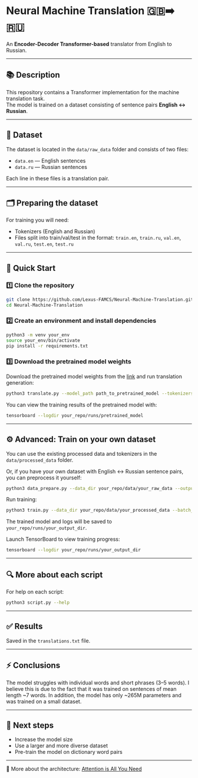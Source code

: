 # Neural Machine Translation 🇬🇧➡️🇷🇺

An **Encoder-Decoder Transformer-based** translator from English to Russian.

---

## 📚 Description

This repository contains a Transformer implementation for the machine translation task.  
The model is trained on a dataset consisting of sentence pairs **English ↔ Russian**.

---

## 📂 Dataset

The dataset is located in the `data/raw_data` folder and consists of two files:  
- `data.en` — English sentences
- `data.ru` — Russian sentences

Each line in these files is a translation pair.

---

## 🗂️ Preparing the dataset

For training you will need:
- Tokenizers (English and Russian)
- Files split into train/val/test in the format:
  `train.en`, `train.ru`, `val.en`, `val.ru`, `test.en`, `test.ru`

---

## 🚀 Quick Start

### 1️⃣ Clone the repository

```bash
git clone https://github.com/Lexus-FAMCS/Neural-Machine-Translation.git
cd Neural-Machine-Translation
```

### 2️⃣ Create an environment and install dependencies

```bash
python3 -m venv your_env
source your_env/bin/activate
pip install -r requirements.txt
```

### 3️⃣ Download the pretrained model weights

Download the pretrained model weights from the [link](https://drive.google.com/file/d/1avuO6Tz3G4Xy-8PfA0-ltIoF2A9UfYM4/view?usp=drive_link) and run translation generation:

```bash
python3 translate.py --model_path path_to_pretrained_model --tokenizers_path your_repo/data/processed_data --model_max_len 64 --device your_device --num_layers 8 --d_model 1024 --num_heads 8 --d_hid 4096 --temperature 0.5
```

You can view the training results of the pretrained model with:
```bash
tensorboard --logdir your_repo/runs/pretrained_model
```

---

## ⚙️ Advanced: Train on your own dataset

You can use the existing processed data and tokenizers in the `data/processed_data` folder.

Or, if you have your own dataset with English ↔ Russian sentence pairs, you can preprocess it yourself:

```bash
python3 data_prepare.py --data_dir your_repo/data/your_raw_data --output_dir your_repo/data/your_processed_data
```

Run training:
```bash
python3 train.py --data_dir your_repo/data/your_processed_data --batch_size 64 --epochs 10 --learning_rate 1e-4 --device your_device --num_layers 6 --d_model 512 --num_heads 8 --d_hid 2048 --dropout 0.1 --train_log_interval 150 --val_log_interval 500 --output_dir your_output_dir
```

The trained model and logs will be saved to `your_repo/runs/your_output_dir`.

Launch TensorBoard to view training progress: 
```bash
tensorboard --logdir your_repo/runs/your_output_dir
```

---

## 🔍 More about each script

For help on each script:
```bash
python3 script.py --help
```

---

## ✅ Results

Saved in the `translations.txt` file.

---

## ⚡ Conclusions

The model struggles with individual words and short phrases (3–5 words).
I believe this is due to the fact that it was trained on sentences of mean length ~7 words.
In addition, the model has only ~265M parameters and was trained on a small dataset.

---

## 🔭 Next steps

- Increase the model size
- Use a larger and more diverse dataset
- Pre-train the model on dictionary word pairs

---

📄 More about the architecture: [Attention is All You Need](https://arxiv.org/abs/1706.03762)
